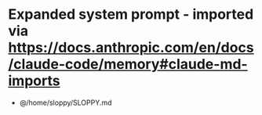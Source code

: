 # Expanded system prompt - imported via https://docs.anthropic.com/en/docs/claude-code/memory#claude-md-imports
- @/home/sloppy/SLOPPY.md
